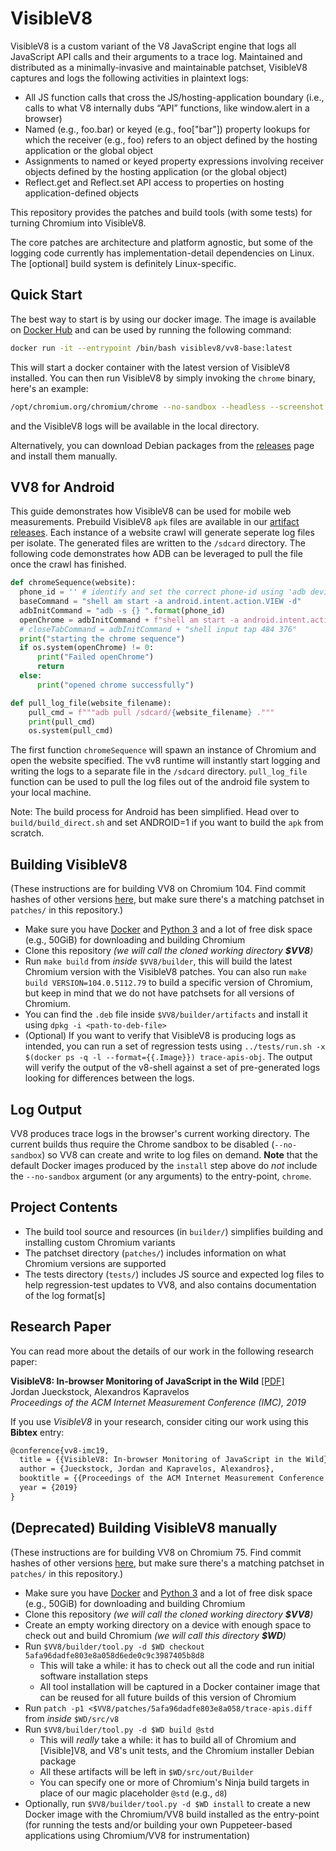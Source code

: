 # VisibleV8

VisibleV8 is a custom variant of the V8 JavaScript engine that logs all JavaScript API calls and their arguments to a trace log. Maintained and distributed as a minimally-invasive and maintainable patchset, VisibleV8 captures and logs the following activities in plaintext logs:


* All JS function calls that cross the JS/hosting-application boundary (i.e., calls to what V8 internally dubs “API” functions, like window.alert in a browser)
* Named (e.g., foo.bar) or keyed (e.g., foo["bar"]) property lookups for which the receiver (e.g., foo) refers to an object defined by the hosting application or the global object
* Assignments to named or keyed property expressions involving receiver objects defined by the hosting application (or the global object)
* Reflect.get and Reflect.set API access to properties on hosting application-defined objects

This repository provides the patches and build tools (with some tests) for turning Chromium into VisibleV8.

The core patches are architecture and platform agnostic, but some of the logging code currently has implementation-detail dependencies on Linux.
The [optional] build system is definitely Linux-specific.

## Quick Start
The best way to start is by using our docker image. The image is available on [Docker Hub](https://hub.docker.com/r/visiblev8/vv8-base) and can be used by running the following command:

```bash
docker run -it --entrypoint /bin/bash visiblev8/vv8-base:latest
``` 

This will start a docker container with the latest version of VisibleV8 installed. You can then run VisibleV8 by simply invoking the `chrome` binary, here's an example:

```bash
/opt/chromium.org/chromium/chrome --no-sandbox --headless --screenshot  --virtual-time-budget=30000 --user-data-dir=/tmp --disable-dev-shm-usage https://www.google.com
```
and the VisibleV8 logs will be available in the local directory.

Alternatively, you can download Debian packages from the [releases](https://github.com/wspr-ncsu/visiblev8/releases) page and install them manually.

## VV8 for Android

This guide demonstrates how VisibleV8 can be used for mobile web measurements. Prebuild VisibleV8 `apk` files are available in our [artifact releases](https://github.com/wspr-ncsu/visiblev8/releases). Each instance of a website crawl will generate seperate log files per isolate. The generated files are written to the `/sdcard` directory. The following code demonstrates how ADB can be leveraged to pull the file once the crawl has finished.

```python
def chromeSequence(website):
  phone_id = '' # identify and set the correct phone-id using 'adb devices'
  baseCommand = "shell am start -a android.intent.action.VIEW -d"
  adbInitCommand = "adb -s {} ".format(phone_id)
  openChrome = adbInitCommand + f"shell am start -a android.intent.action.VIEW -d {website}"
  # closeTabCommand = adbInitCommand + "shell input tap 484 376"
  print("starting the chrome sequence")
  if os.system(openChrome) != 0:
      print("Failed openChrome")
      return
  else:
      print("opened chrome successfully")

def pull_log_file(website_filename):
    pull_cmd = f"""adb pull /sdcard/{website_filename} ."""
    print(pull_cmd)
    os.system(pull_cmd)
```

The first function `chromeSequence` will spawn an instance of Chromium and open the website specified. The vv8 runtime will instantly start logging and writing the logs to a separate file in the `/sdcard` directory. `pull_log_file` function can be used to pull the log files out of the android file system to your local machine. 

Note: The build process for Android has been simplified. Head over to `build/build_direct.sh` and set ANDROID=1 if you want to build the `apk` from scratch.

## Building VisibleV8
(These instructions are for building VV8 on Chromium 104. Find commit hashes of other versions [here](http://omahaproxy.appspot.com/), but make sure there's a matching patchset in `patches/` in this repository.)

* Make sure you have [Docker](https://docs.docker.com/install/) and [Python 3](https://www.python.org/downloads/) and a lot of free disk space (e.g., 50GiB) for downloading and building Chromium
* Clone this repository *(we will call the cloned working directory **$VV8**)*
* Run `make build` from *inside* `$VV8/builder`, this will build the latest Chromium version with the VisibleV8 patches. You can also run `make build VERSION=104.0.5112.79` to build a specific version of Chromium, but keep in mind that we do not have patchsets for all versions of Chromium.
* You can find the `.deb` file inside `$VV8/builder/artifacts` and install it using `dpkg -i <path-to-deb-file>`
* (Optional) If you want to verify that VisibleV8 is producing logs as intended, you can run a set of regression tests using `../tests/run.sh -x $(docker ps -q -l --format={{.Image}}) trace-apis-obj`. The output will verify the output of the v8-shell against a set of pre-generated logs looking for differences between the logs.

## Log Output

VV8 produces trace logs in the browser's current working directory.
The current builds thus require the Chrome sandbox to be disabled (`--no-sandbox`) so VV8 can create and write to log files on demand.
**Note** that the default Docker images produced by the `install` step above do *not* include the `--no-sandbox` argument (or any arguments) to the entry-point, `chrome`.

## Project Contents

* The build tool source and resources (in `builder/`) simplifies building and installing custom Chromium variants
* The patchset directory (`patches/`) includes information on what Chromium versions are supported
* The tests directory (`tests/`) includes JS source and expected log files to help regression-test updates to VV8, and also contains documentation of the log format[s]

## Research Paper

You can read more about the details of our work in the following research paper:

**VisibleV8: In-browser Monitoring of JavaScript in the Wild** [[PDF]](https://kapravelos.com/publications/vv8-imc19.pdf)  
Jordan Jueckstock, Alexandros Kapravelos  
*Proceedings of the ACM Internet Measurement Conference (IMC), 2019*

If you use *VisibleV8* in your research, consider citing our work using this **Bibtex** entry:
``` tex
@conference{vv8-imc19,
  title = {{VisibleV8: In-browser Monitoring of JavaScript in the Wild}},
  author = {Jueckstock, Jordan and Kapravelos, Alexandros},
  booktitle = {{Proceedings of the ACM Internet Measurement Conference (IMC)}},
  year = {2019}
}
```

## (Deprecated) Building VisibleV8 manually

(These instructions are for building VV8 on Chromium 75.  Find commit hashes of other versions [here](http://omahaproxy.appspot.com/), but make sure there's a matching patchset in `patches/` in this repository.)

* Make sure you have [Docker](https://docs.docker.com/install/) and [Python 3](https://www.python.org/downloads/) and a lot of free disk space (e.g., 50GiB) for downloading and building Chromium
* Clone this repository *(we will call the cloned working directory **$VV8**)*
* Create an empty working directory on a device with enough space to check out and build Chromium *(we will call this directory **$WD**)*
* Run `$VV8/builder/tool.py -d $WD checkout 5afa96dadfe803e8a058d6ede0c9c3987405b8d8`
    * This will take a while: it has to check out all the code and run initial software installation steps
    * All tool installation will be captured in a Docker container image that can be reused for all future builds of this version of Chromium
* Run `patch -p1 <$VV8/patches/5afa96dadfe803e8a058/trace-apis.diff` from *inside* `$WD/src/v8` 
* Run `$VV8/builder/tool.py -d $WD build @std`
    * This will *really* take a while: it has to build all of Chromium and [Visible]V8, and V8's unit tests, and the Chromium installer Debian package
    * All these artifacts will be left in `$WD/src/out/Builder`
    * You can specify one or more of Chromium's Ninja build targets in place of our magic placeholder `@std` (e.g., `d8`)
* Optionally, run `$VV8/builder/tool.py -d $WD install` to create a new Docker image with the Chromium/VV8 build installed as the entry-point (for running the tests and/or building your own Puppeteer-based applications using Chromium/VV8 for instrumentation)


